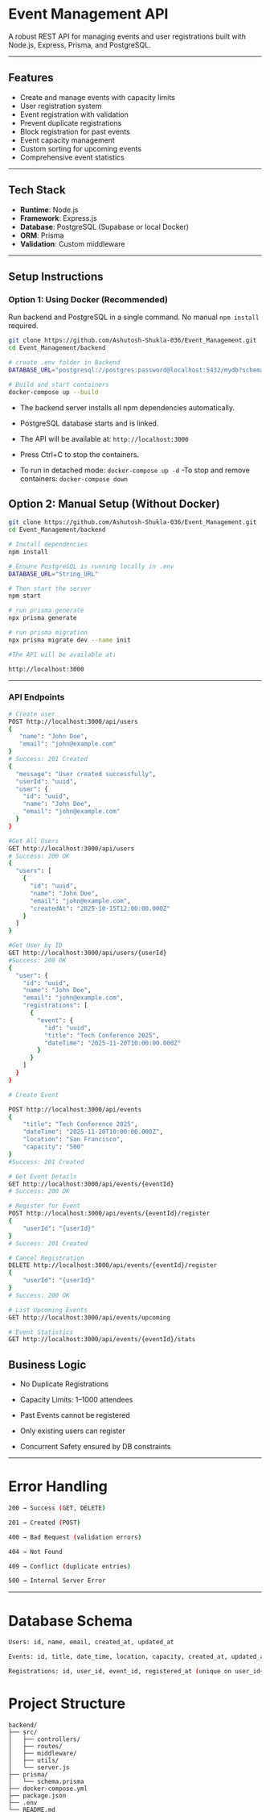 # Event Management API

A robust REST API for managing events and user registrations built with Node.js, Express, Prisma, and PostgreSQL.

---

## Features

- Create and manage events with capacity limits  
- User registration system  
- Event registration with validation  
- Prevent duplicate registrations  
- Block registration for past events  
- Event capacity management  
- Custom sorting for upcoming events  
- Comprehensive event statistics  

---

## Tech Stack

- **Runtime**: Node.js  
- **Framework**: Express.js  
- **Database**: PostgreSQL (Supabase or local Docker)  
- **ORM**: Prisma  
- **Validation**: Custom middleware  

---

## Setup Instructions

### Option 1: Using Docker (Recommended)

Run backend and PostgreSQL in a single command. No manual `npm install` required.

```bash
git clone https://github.com/Ashutosh-Shukla-036/Event_Management.git
cd Event_Management/backend

# create .env folder in Backend
DATABASE_URL="postgresql://postgres:password@localhost:5432/mydb?schema=public"

# Build and start containers
docker-compose up --build
```
- The backend server installs all npm dependencies automatically.

- PostgreSQL database starts and is linked.

- The API will be available at: `http://localhost:3000`
- Press Ctrl+C to stop the containers.
- To run in detached mode: `docker-compose up -d`
-To stop and remove containers: `docker-compose down`


## Option 2: Manual Setup (Without Docker)
```bash
git clone https://github.com/Ashutosh-Shukla-036/Event_Management.git
cd Event_Management/backend

# Install dependencies
npm install

# Ensure PostgreSQL is running locally in .env
DATABASE_URL="String_URL"

# Then start the server
npm start

# run prisma generate
npx prisma generate

# run prisma migration
npx prisma migrate dev --name init                                

#The API will be available at:

http://localhost:3000

```
---

### API Endpoints
```bash
# Create user
POST http://localhost:3000/api/users 
{
   "name": "John Doe",
   "email": "john@example.com"
}
# Success: 201 Created
{
  "message": "User created successfully",
  "userId": "uuid",
  "user": {
    "id": "uuid",
    "name": "John Doe",
    "email": "john@example.com"
  }
}

#Get All Users
GET http://localhost:3000/api/users
# Success: 200 OK
{
  "users": [
    {
      "id": "uuid",
      "name": "John Doe",
      "email": "john@example.com",
      "createdAt": "2025-10-15T12:00:00.000Z"
    }
  ]
}

#Get User by ID
GET http://localhost:3000/api/users/{userId}
#Success: 200 OK
{
  "user": {
    "id": "uuid",
    "name": "John Doe",
    "email": "john@example.com",
    "registrations": [
      {
        "event": {
          "id": "uuid",
          "title": "Tech Conference 2025",
          "dateTime": "2025-11-20T10:00:00.000Z"
        }
      }
    ]
  }
}

# Create Event

POST http://localhost:3000/api/events 
{
    "title": "Tech Conference 2025",
    "dateTime": "2025-11-20T10:00:00.000Z",
    "location": "San Francisco",
    "capacity": "500"
}
#Success: 201 Created

# Get Event Details
GET http://localhost:3000/api/events/{eventId}
# Success: 200 OK

# Register for Event
POST http://localhost:3000/api/events/{eventId}/register 
{
    "userId": "{userId}"
}
# Success: 201 Created

# Cancel Registration
DELETE http://localhost:3000/api/events/{eventId}/register 
{
    "userId": "{userId}"
}
# Success: 200 OK

# List Upcoming Events
GET http://localhost:3000/api/events/upcoming

# Event Statistics
GET http://localhost:3000/api/events/{eventId}/stats
```
## Business Logic
- No Duplicate Registrations

- Capacity Limits: 1–1000 attendees

- Past Events cannot be registered

- Only existing users can register

- Concurrent Safety ensured by DB constraints

---

# Error Handling
```bash
200 → Success (GET, DELETE)

201 → Created (POST)

400 → Bad Request (validation errors)

404 → Not Found

409 → Conflict (duplicate entries)

500 → Internal Server Error
```
---
# Database Schema
```bash
Users: id, name, email, created_at, updated_at

Events: id, title, date_time, location, capacity, created_at, updated_at

Registrations: id, user_id, event_id, registered_at (unique on user_id+event_id)
```
# Project Structure
```
backend/
├── src/
│   ├── controllers/
│   ├── routes/
│   ├── middleware/
│   ├── utils/
│   └── server.js
├── prisma/
│   └── schema.prisma
├── docker-compose.yml
├── package.json
├── .env
└── README.md
```
